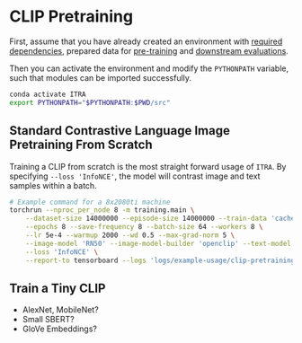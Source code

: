 # CLIP Pretraining

First, assume that you have already created an environment with [required dependencies](../getting-started/install-dependencies.md), prepared data for [pre-training](../getting-started/prepare-pretraining-data.md) and [downstream evaluations](../getting-started/prepare-downstream-data.md).

Then you can activate the environment and modify the `PYTHONPATH` variable, such that modules can be imported successfully.
```bash
conda activate ITRA
export PYTHONPATH="$PYTHONPATH:$PWD/src"
```

## Standard Contrastive Language Image Pretraining From Scratch

Training a CLIP from scratch is the most straight forward usage of `ITRA`. By specifying `--loss 'InfoNCE'`, the model will contrast image and text samples within a batch.

```bash
# Example command for a 8x2080ti machine
torchrun --nproc_per_node 8 -m training.main \
    --dataset-size 14000000 --episode-size 14000000 --train-data 'cache/yfcc_nori.csv' --nori-dataset\
    --epochs 8 --save-frequency 8 --batch-size 64 --workers 8 \
    --lr 5e-4 --warmup 2000 --wd 0.5 --max-grad-norm 5 \
    --image-model 'RN50' --image-model-builder 'openclip' --text-model 'RN50' --text-model-builder 'openclip'\
    --loss 'InfoNCE' \
    --report-to tensorboard --logs 'logs/example-usage/clip-pretraining/YFCC14M-8_epoch-RN50'
```


## Train a Tiny CLIP

- AlexNet, MobileNet?
- Small SBERT?
- GloVe Embeddings?